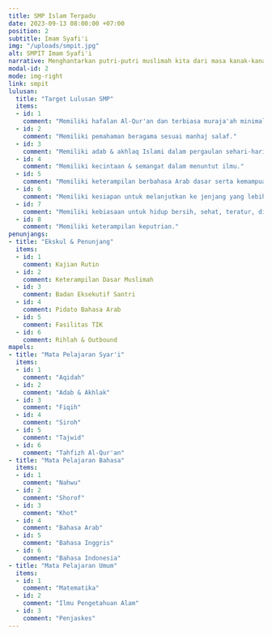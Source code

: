 ```yaml
---
title: SMP Islam Terpadu
date: 2023-09-13 08:00:00 +07:00
position: 2
subtitle: Imam Syafi'i
img: "/uploads/smpit.jpg"
alt: SMPIT Imam Syafi'i
narrative: Menghantarkan putri-putri muslimah kita dari masa kanak-kanak menuju masa dewasa bukanlah pekerjaan ringan. Ada banyak adaptasi yang perlu mereka hadapi dan tentunya kita maklumi. Berangkat dari kesadaran ini, SMPIT Imam Syafi'i menyusun program kurikuler dan kokurikulernya sedemikian rupa agar dapat mengakomodasi baik kebutuhan akademis santri tingkat SMP secara umum maupun kebutuhan psikologis muslimah usia pra-remaja hingga remaja awal secara khusus.
modal-id: 2
mode: img-right
link: smpit
lulusan:
  title: "Target Lulusan SMP"
  items:
  - id: 1
    comment: "Memiliki hafalan Al-Qur'an dan terbiasa muraja'ah minimal 1 juz per hari."
  - id: 2
    comment: "Memiliki pemahaman beragama sesuai manhaj salaf."
  - id: 3
    comment: "Memiliki adab & akhlaq Islami dalam pergaulan sehari-hari."
  - id: 4
    comment: "Memiliki kecintaan & semangat dalam menuntut ilmu."
  - id: 5
    comment: "Memiliki keterampilan berbahasa Arab dasar serta kemampuan nahwu, shorof, dan khat."
  - id: 6
    comment: "Memiliki kesiapan untuk melanjutkan ke jenjang yang lebih tinggi."
  - id: 7
    comment: "Memiliki kebiasaan untuk hidup bersih, sehat, teratur, disiplin, dan mandiri."
  - id: 8
    comment: "Memiliki keterampilan keputrian."
penunjangs:
- title: "Ekskul & Penunjang"
  items:
  - id: 1
    comment: Kajian Rutin
  - id: 2
    comment: Keterampilan Dasar Muslimah
  - id: 3
    comment: Badan Eksekutif Santri
  - id: 4
    comment: Pidato Bahasa Arab
  - id: 5
    comment: Fasilitas TIK
  - id: 6
    comment: Rihlah & Outbound
mapels:
- title: "Mata Pelajaran Syar'i"
  items:
  - id: 1
    comment: "Aqidah"
  - id: 2
    comment: "Adab & Akhlak"
  - id: 3
    comment: "Fiqih"
  - id: 4
    comment: "Siroh"
  - id: 5
    comment: "Tajwid"
  - id: 6
    comment: "Tahfizh Al-Qur'an"
- title: "Mata Pelajaran Bahasa"
  items:
  - id: 1
    comment: "Nahwu"
  - id: 2
    comment: "Shorof"
  - id: 3
    comment: "Khot"
  - id: 4
    comment: "Bahasa Arab"
  - id: 5
    comment: "Bahasa Inggris"
  - id: 6
    comment: "Bahasa Indonesia"
- title: "Mata Pelajaran Umum"
  items:
  - id: 1
    comment: "Matematika"
  - id: 2
    comment: "Ilmu Pengetahuan Alam"
  - id: 3
    comment: "Penjaskes"
---
```

